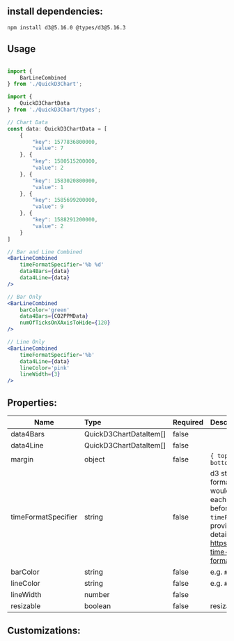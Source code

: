 ## install dependencies:

```shell
npm install d3@5.16.0 @types/d3@5.16.3
```

## Usage

```jsx

import {
    BarLineCombined
} from './QuickD3Chart';

import {
    QuickD3ChartData
} from './QuickD3Chart/types';

// Chart Data
const data: QuickD3ChartData = [
    {
        "key": 1577836800000,
        "value": 7
    }, {
        "key": 1580515200000,
        "value": 2
    }, {
        "key": 1583020800000,
        "value": 1
    }, {
        "key": 1585699200000,
        "value": 9
    }, {
        "key": 1588291200000,
        "value": 2
    }
]

// Bar and Line Combined
<BarLineCombined 
    timeFormatSpecifier='%b %d'
    data4Bars={data}
    data4Line={data}
/>

// Bar Only
<BarLineCombined 
    barColor='green'
    data4Bars={CO2PPMData}
    numOfTicksOnXAxisToHide={120}
/>

// Line Only
<BarLineCombined 
    timeFormatSpecifier='%b'
    data4Line={data}
    lineColor='pink'
    lineWidth={3}
/>
```
## Properties:

| Name        | Type           |  Required | Description |
| ------------- |:-------------| :-----| :-----|
| data4Bars | QuickD3ChartDataItem[]  | false |  |
| data4Line | QuickD3ChartDataItem[]  | false |  |
| margin | object | false | `{ top: 20, right: 20, bottom: 30, left: 40}` |
| timeFormatSpecifier | string | false | d3 string specifier to format time. Bar chart would convert `key` for each data item into `Date` before drawing if `timeFormatSpecifier` is provided. here is the detailed list of specifiers: https://github.com/d3/d3-time-format#locale_format |
| barColor | string | false | e.g. `#56a5d8` |
| lineColor | string | false | e.g. `#56a5d8` |
| lineWidth | number | false | |
| resizable | boolean | false | resizable is `true` by defaut |

## Customizations: